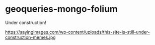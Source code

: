 # geoqueries-mongo-folium

Under construction!

https://sayingimages.com/wp-content/uploads/this-site-is-still-under-construction-memes.jpg
